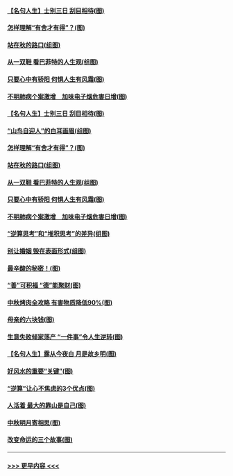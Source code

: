 #### [【名句人生】士别三日 刮目相待(图)](../pages/p8/906988.md?t=09150322) 
#### [怎样理解“有舍才有得”？(图)](../pages/p8/906872.md?t=09150322) 
#### [站在秋的路口(组图)](../pages/p8/906914.md?t=09150322) 
#### [从一双鞋 看巴菲特的人生观(组图)](../pages/p8/907311.md?t=09150322) 
#### [只要心中有骄阳 何惧人生有风霜(图)](../pages/p8/907320.md?t=09150322) 
#### [不明肺病个案激增　加味电子烟危害日增(图)](../pages/p8/907307.md?t=09150322) 
#### [【名句人生】士别三日 刮目相待(图)](../pages/p8/906988.md?t=09150322) 
#### [“山鸟自迎人”的白耳画眉(组图)](../pages/p8/907332.md?t=09150322) 
#### [怎样理解“有舍才有得”？(图)](../pages/p8/906872.md?t=09150322) 
#### [站在秋的路口(组图)](../pages/p8/906914.md?t=09150322) 
#### [从一双鞋 看巴菲特的人生观(组图)](../pages/p8/907311.md?t=09150322) 
#### [只要心中有骄阳 何惧人生有风霜(图)](../pages/p8/907320.md?t=09150322) 
#### [不明肺病个案激增　加味电子烟危害日增(图)](../pages/p8/907307.md?t=09150322) 
#### [“逆算思考”和“堆积思考”的差异(组图)](../pages/p8/907229.md?t=09150322) 
#### [别让婚姻 毁在表面形式(组图)](../pages/p8/907118.md?t=09150322) 
#### [最辛酸的秘密！(图)](../pages/p8/906327.md?t=09150322) 
#### [“善”可积福 “德”能聚财(图)](../pages/p8/906906.md?t=09150322) 
#### [中秋烤肉全攻略 有害物质降低90%(图)](../pages/p8/907227.md?t=09150322) 
#### [母亲的六块钱(图)](../pages/p8/907107.md?t=09150322) 
#### [生意失败倾家荡产 “一件事”令人生逆转(图)](../pages/p8/907101.md?t=09150322) 
#### [【名句人生】露从今夜白 月是故乡明(图)](../pages/p8/906558.md?t=09150322) 
#### [好风水的重要“关键”(图)](../pages/p8/907087.md?t=09150322) 
#### [“逆算”让心不焦虑的3个优点(图)](../pages/p8/907070.md?t=09150322) 
#### [人活着 最大的靠山是自己(图)](../pages/p8/906329.md?t=09150322) 
#### [中秋明月寄相思(图)](../pages/p8/906932.md?t=09150322) 
#### [改变命运的三个故事(图)](../pages/p8/906257.md?t=09150322) 

----
#### [ >>> 更早内容 <<< ](../indexes/p8-earlier.md)
